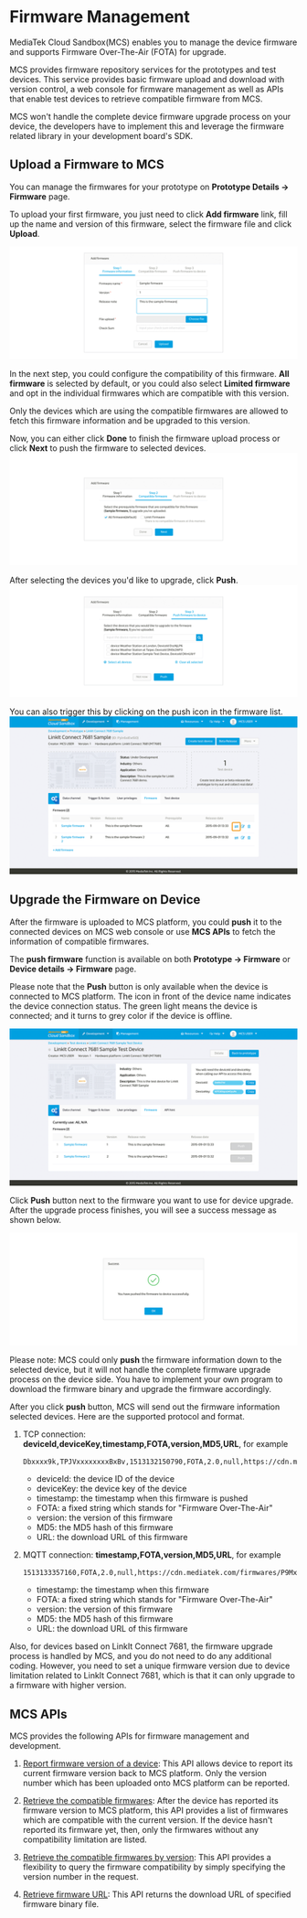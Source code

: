 # Firmware Management

MediaTek Cloud Sandbox(MCS) enables you to manage the device firmware and supports Firmware Over-The-Air (FOTA) for upgrade.

MCS provides firmware repository services for the prototypes and test devices. This service provides basic firmware upload and download with version control, a web console for firmware management as well as APIs that enable test devices to retrieve compatible firmware from MCS.

MCS won't handle the complete device firmware upgrade process on your device, the developers have to implement this and leverage the firmware related library in your development board's SDK.

## Upload a Firmware to MCS
You can manage the firmwares for your prototype on **Prototype Details -> Firmware** page. 

To upload your first firmware, you just need to click **Add firmware** link, fill up the name and version of this firmware, select the firmware file and click **Upload**.

![](../images/Firmware/img_firmware_01.png)


In the next step, you could configure the compatibility of this firmware. **All firmware** is selected by default, or you could also select **Limited firmware** and opt in the individual firmwares which are compatible with this version. 

Only the devices which are using the compatible firmwares are allowed to fetch this firmware information and be upgraded to this version.

Now, you can either click **Done** to finish the firmware upload process or click **Next** to push the firmware to selected devices.
![](../images/Firmware/img_firmware_02.png)


After selecting the devices you'd like to upgrade, click **Push**. 
![](../images/Firmware/img_firmware_03.png)

You can also trigger this by clicking on the push icon in the firmware list.
![](../images/Firmware/img_firmware_04.png)

## Upgrade the Firmware on Device

After the firmware is uploaded to MCS platform, you could **push** it to the connected devices on MCS web console or use **MCS APIs** to fetch the information of compatible firmwares.

The **push firmware** function is available on both **Prototype -> Firmware** or **Device details -> Firmware** page.

Please note that the **Push** button is only available when the device is connected to MCS platform. The icon in front of the device name indicates the device connection status. The green light means the device is connected; and it turns to grey color if the device is offline.

![](../images/Firmware/img_firmware_05.png)

Click **Push** button next to the firmware you want to use for device upgrade. After the upgrade process finishes, you will see a success message as shown below.

![](../images/Firmware/img_firmware_06.png)


Please note: MCS could only **push** the firmware information down to the selected device, but it will not handle the complete firmware upgrade process on the device side. You have to implement your own program to download the firmware binary and upgrade the firmware accordingly.

After you click **push** button, MCS will send out the firmware information selected devices. Here are the supported protocol and format.

1. TCP connection: **deviceId,deviceKey,timestamp,FOTA,version,MD5,URL**, for example

	```
	Dbxxxx9k,TPJVxxxxxxxxBxBv,1513132150790,FOTA,2.0,null,https://cdn.mediatek.com/firmwares/P9MxxxxxxbTK/6a94dxxxxxxxxxxxxxxxxxxxx61f5df/a.bin
	```
	
	* deviceId: the device ID of the device
	* deviceKey: the device key of the device
	* timestamp: the timestamp when this firmware is pushed
	* FOTA: a fixed string which stands for "Firmware Over-The-Air"
	* version: the version of this firmware
	* MD5: the MD5 hash of this firmware
	* URL: the download URL of this firmware

2. MQTT connection: **timestamp,FOTA,version,MD5,URL**, for example

	```
	1513133357160,FOTA,2.0,null,https://cdn.mediatek.com/firmwares/P9MxxxxxxbTK/6a94dxxxxxxxxxxxxxxxxxxxx61f5df/a.bin
	```

	* timestamp: the timestamp when this firmware
	* FOTA: a fixed string which stands for "Firmware Over-The-Air"
	* version: the version of this firmware
	* MD5: the MD5 hash of this firmware
	* URL: the download URL of this firmware

Also, for devices based on LinkIt Connect 7681, the firmware upgrade process is handled by MCS, and you do not need to do any additional coding. However, you need to set a unique firmware version due to device limitation related to LinkIt Connect 7681, which is that it can only upgrade to a firmware with higher version.

## MCS APIs

MCS provides the following APIs for firmware management and development.

1. [Report firmware version of a device](https://mcs.mediatek.com/resources/latest/api_references/#report-device-firmware-version): This API allows device to report its current firmware version back to MCS platform. Only the version number which has been uploaded onto MCS platform can be reported.

2. [Retrieve the compatible firmwares](https://mcs.mediatek.com/resources/latest/api_references/#retrieve-device-available-firmware): After the device has reported its firmware version to MCS platform, this API provides a list of firmwares which are compatible with the current version. If the device hasn't reported its firmware yet, then, only the firmwares without any compatibility limitation are listed.

3. [Retrieve the compatible firmwares by version](https://mcs.mediatek.com/resources/latest/api_references/#retrieve-compatible-firmware-by-version): This API provides a flexibility to query the firmware compatibility by simply specifying the version number in the request.

4. [Retrieve firmware URL](https://mcs.mediatek.com/resources/latest/api_references/#retrieve-firmware-url): This API returns the download URL of specified firmware binary file.




